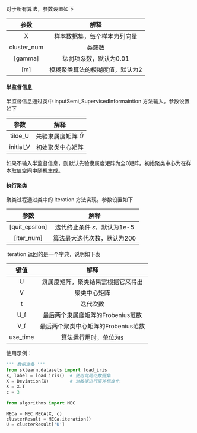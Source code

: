 对于所有算法，参数设置如下

|    参数     |              解释               |
| :---------: | :-----------------------------: |
|      X      |  样本数据集，每个样本为列向量   |
| cluster_num |             类簇数              |
|   [gamma]   |     惩罚项系数，默认为0.01      |
|     [m]     | 模糊聚类算法的模糊度值，默认为2 |

#### 半监督信息

半监督信息通过类中 inputSemi_SupervisedInformaintion 方法输入。参数设置如下

|   参数    |            解释            |
| :-------: | :------------------------: |
|  tilde_U  | 先验隶属度矩阵 $\tilde{U}$ |
| initial_V |      初始聚类中心矩阵      |

如果不输入半监督信息，则默认先验隶属度矩阵为全0矩阵。初始聚类中心为在样本取值空间中随机生成。

#### 执行聚类

聚类过程通过类中的 iteration 方法实现。参数设置如下

|      参数      |                  解释                  |
| :------------: | :------------------------------------: |
| [quit_epsilon] | 迭代终止条件 $\varepsilon$，默认为1e-5 |
|   [iter_num]   |      算法最大迭代次数，默认为200       |

iteration 返回的是一个字典，说明如下表

| 键值 |                解释                |
| :--: | :--------------------------------: |
|  U   | 隶属度矩阵，聚类结果需根据它来得出 |
|  V   |            聚类中心矩阵            |
|  t   |              迭代次数              |
| U_f  |     最后两个隶属度矩阵的Frobenius范数      |
| V_f  |     最后两个聚类中心矩阵的Frobenius范数      |
| use_time  |     算法运行用时，单位为s      |
使用示例：

```python
''' 数据准备 '''
from sklearn.datasets import load_iris
X, label = load_iris()	# 使用莺尾花数据集
X = Deviation(X)		# 对数据进行离差标准化
X = X.T
c = 3
```

```python
from algorithms import MEC

MECa = MEC.MECA(X, c)
clusterResult = MECa.iteration()	
U = clusterResult['U']
```

